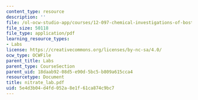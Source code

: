```yaml
---
content_type: resource
description: ''
file: /ol-ocw-studio-app/courses/12-097-chemical-investigations-of-boston-harbor-january-iap-2006/5e4d3b04d4fd052a8e1f61ca874c9bc7_nitrate_lab.pdf
file_size: 50118
file_type: application/pdf
learning_resource_types:
- Labs
license: https://creativecommons.org/licenses/by-nc-sa/4.0/
ocw_type: OCWFile
parent_title: Labs
parent_type: CourseSection
parent_uid: 18daab92-08d5-e90d-5bc5-b809a615cca4
resourcetype: Document
title: nitrate_lab.pdf
uid: 5e4d3b04-d4fd-052a-8e1f-61ca874c9bc7
---
```

